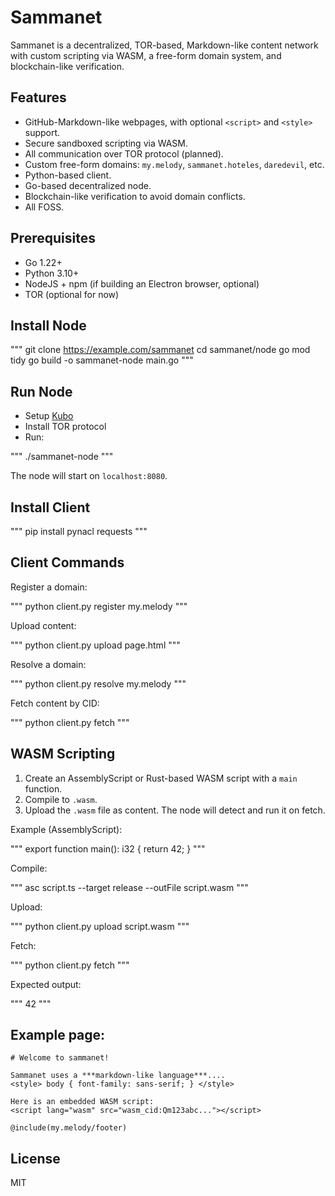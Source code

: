 # Sammanet

Sammanet is a decentralized, TOR-based, Markdown-like content network with custom scripting via WASM, a free-form domain system, and blockchain-like verification.

## Features

- GitHub-Markdown-like webpages, with optional `<script>` and `<style>` support.
- Secure sandboxed scripting via WASM.
- All communication over TOR protocol (planned).
- Custom free-form domains: `my.melody`, `sammanet.hoteles`, `daredevil`, etc.
- Python-based client.
- Go-based decentralized node.
- Blockchain-like verification to avoid domain conflicts.
- All FOSS.

## Prerequisites

- Go 1.22+
- Python 3.10+
- NodeJS + npm (if building an Electron browser, optional)
- TOR (optional for now)

## Install Node

"""
git clone https://example.com/sammanet
cd sammanet/node
go mod tidy
go build -o sammanet-node main.go
"""

## Run Node

* Setup [Kubo](https://www.horan.hk/blog/ipfs-setup/)
* Install TOR protocol
* Run:

"""
./sammanet-node
"""

The node will start on `localhost:8080`.

## Install Client

"""
pip install pynacl requests
"""

## Client Commands

Register a domain:

"""
python client.py register my.melody
"""

Upload content:

"""
python client.py upload page.html
"""

Resolve a domain:

"""
python client.py resolve my.melody
"""

Fetch content by CID:

"""
python client.py fetch <CID>
"""

## WASM Scripting

1. Create an AssemblyScript or Rust-based WASM script with a `main` function.
2. Compile to `.wasm`.
3. Upload the `.wasm` file as content. The node will detect and run it on fetch.

Example (AssemblyScript):

"""
export function main(): i32 {
  return 42;
}
"""

Compile:

"""
asc script.ts --target release --outFile script.wasm
"""

Upload:

"""
python client.py upload script.wasm
"""

Fetch:

"""
python client.py fetch <CID>
"""

Expected output:

"""
42
"""

## Example page:

```
# Welcome to sammanet!

Sammanet uses a ***markdown-like language***....
<style> body { font-family: sans-serif; } </style>

Here is an embedded WASM script:
<script lang="wasm" src="wasm_cid:Qm123abc..."></script>

@include(my.melody/footer)
```

## License

MIT
